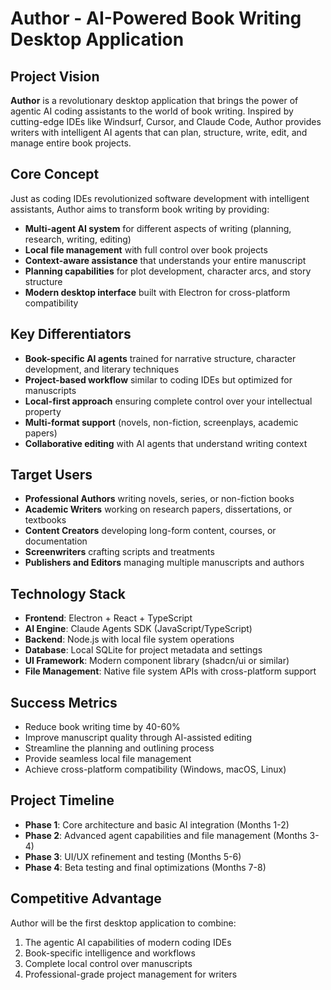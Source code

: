 # Author - AI-Powered Book Writing Desktop Application

## Project Vision
**Author** is a revolutionary desktop application that brings the power of agentic AI coding assistants to the world of book writing. Inspired by cutting-edge IDEs like Windsurf, Cursor, and Claude Code, Author provides writers with intelligent AI agents that can plan, structure, write, edit, and manage entire book projects.

## Core Concept
Just as coding IDEs revolutionized software development with intelligent assistants, Author aims to transform book writing by providing:
- **Multi-agent AI system** for different aspects of writing (planning, research, writing, editing)
- **Local file management** with full control over book projects
- **Context-aware assistance** that understands your entire manuscript
- **Planning capabilities** for plot development, character arcs, and story structure
- **Modern desktop interface** built with Electron for cross-platform compatibility

## Key Differentiators
- **Book-specific AI agents** trained for narrative structure, character development, and literary techniques
- **Project-based workflow** similar to coding IDEs but optimized for manuscripts
- **Local-first approach** ensuring complete control over your intellectual property
- **Multi-format support** (novels, non-fiction, screenplays, academic papers)
- **Collaborative editing** with AI agents that understand writing context

## Target Users
- **Professional Authors** writing novels, series, or non-fiction books
- **Academic Writers** working on research papers, dissertations, or textbooks
- **Content Creators** developing long-form content, courses, or documentation
- **Screenwriters** crafting scripts and treatments
- **Publishers and Editors** managing multiple manuscripts and authors

## Technology Stack
- **Frontend**: Electron + React + TypeScript
- **AI Engine**: Claude Agents SDK (JavaScript/TypeScript)
- **Backend**: Node.js with local file system operations
- **Database**: Local SQLite for project metadata and settings
- **UI Framework**: Modern component library (shadcn/ui or similar)
- **File Management**: Native file system APIs with cross-platform support

## Success Metrics
- Reduce book writing time by 40-60%
- Improve manuscript quality through AI-assisted editing
- Streamline the planning and outlining process
- Provide seamless local file management
- Achieve cross-platform compatibility (Windows, macOS, Linux)

## Project Timeline
- **Phase 1**: Core architecture and basic AI integration (Months 1-2)
- **Phase 2**: Advanced agent capabilities and file management (Months 3-4)
- **Phase 3**: UI/UX refinement and testing (Months 5-6)
- **Phase 4**: Beta testing and final optimizations (Months 7-8)

## Competitive Advantage
Author will be the first desktop application to combine:
1. The agentic AI capabilities of modern coding IDEs
2. Book-specific intelligence and workflows
3. Complete local control over manuscripts
4. Professional-grade project management for writers
